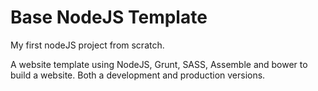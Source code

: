 # Base NodeJS Template

My first nodeJS project from scratch.

A website template using NodeJS, Grunt, SASS, Assemble and bower to build a website. Both a development and production versions.
